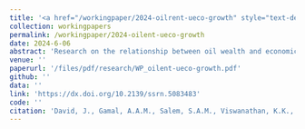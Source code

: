 ```yaml
---
title: '<a href="/workingpaper/2024-oilrent-ueco-growth" style="text-decoration:none;">The role of the underground economy in the oil wealth-growth nexus: new insight from Nigeria</a>'
collection: workingpapers
permalink: /workingpaper/2024-oilent-ueco-growth
date: 2024-6-06
abstract: 'Research on the relationship between oil wealth and economic growth has shown that the impact of oil can depend on various factors or conditions. However, the role of the underground economy in this relationship remains underexplored. This study aims to fill this gap by examining how the underground economy influences the oil wealth-growth nexus in Nigeria from 1990 to 2022, using the bootstrap autoregressive distributed lag (ARDL) bounds-testing technique. The empirical findings reveal that the effect of oil wealth on economic growth varies with the size of the underground economy. Specifically, the results indicate that the marginal impact of oil wealth on growth is positive when the underground economy is relatively small, but becomes negative as the underground economy expands. This suggests that the underground economy serves as a channel through which oil wealth negatively affects long-term economic growth. The economic implication of this finding is that for sustained long-term growth, increases in oil wealth must be accompanied by significant efforts to reduce the size of the underground economy.'
venue: ''
paperurl: '/files/pdf/research/WP_oilent-ueco-growth.pdf'
github: ''
data: ''
link: 'https://dx.doi.org/10.2139/ssrn.5083483'
code: ''
citation: 'David, J., Gamal, A.A.M., Salem, S.A.M., Viswanathan, K.K., & Jalil, N.A. (2025). &quot;The role of the underground economy in the oil wealth-growth nexus: new insight from Nigeria.&quot; https://dx.doi.org/10.2139/ssrn.5083483'
---
```

